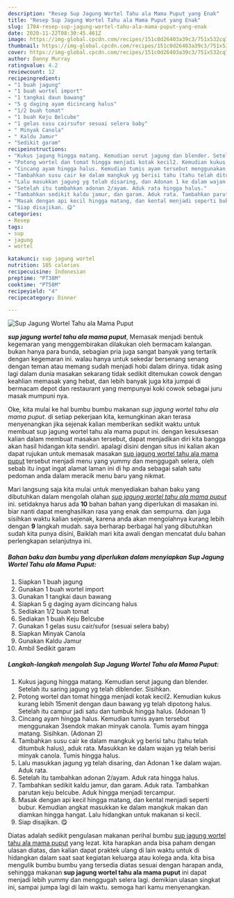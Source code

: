 ```yaml
---
description: "Resep Sup Jagung Wortel Tahu ala Mama Puput yang Enak"
title: "Resep Sup Jagung Wortel Tahu ala Mama Puput yang Enak"
slug: 1704-resep-sup-jagung-wortel-tahu-ala-mama-puput-yang-enak
date: 2020-11-22T08:30:45.461Z
image: https://img-global.cpcdn.com/recipes/151c0d26403a39c3/751x532cq70/sup-jagung-wortel-tahu-ala-mama-puput-foto-resep-utama.jpg
thumbnail: https://img-global.cpcdn.com/recipes/151c0d26403a39c3/751x532cq70/sup-jagung-wortel-tahu-ala-mama-puput-foto-resep-utama.jpg
cover: https://img-global.cpcdn.com/recipes/151c0d26403a39c3/751x532cq70/sup-jagung-wortel-tahu-ala-mama-puput-foto-resep-utama.jpg
author: Danny Murray
ratingvalue: 4.2
reviewcount: 12
recipeingredient:
- "1 buah jagung"
- "1 buah wortel import"
- "1 tangkai daun bawang"
- "5 g daging ayam dicincang halus"
- "1/2 buah tomat"
- "1 buah Keju Belcube"
- "1 gelas susu cairsufor sesuai selera baby"
- " Minyak Canola"
- " Kaldu Jamur"
- "Sedikit garam"
recipeinstructions:
- "Kukus jagung hingga matang. Kemudian serut jagung dan blender. Setelah itu saring jagung yg telah diblender. Sisihkan."
- "Potong wortel dan tomat hingga menjadi kotak kecil2. Kemudian kukus kurang lebih 15menit dengan daun bawang yg telah dipotong halus. Setelah itu campur jadi satu dan tumbuk hingga halus. (Adonan 1)"
- "Cincang ayam hingga halus. Kemudian tumis ayam tersebut menggunakan 3sendok makan minyak canola. Tumis ayam hingga matang. Sisihkan. (Adonan 2)"
- "Tambahkan susu cair ke dalam mangkuk yg berisi tahu (tahu telah ditumbuk halus), aduk rata. Masukkan ke dalam wajan yg telah berisi minyak canola. Tumis hingga halus."
- "Lalu masukkan jagung yg telah disaring, dan Adonan 1 ke dalam wajan. Aduk rata."
- "Setelah itu tambahkan adonan 2/ayam. Aduk rata hingga halus."
- "Tambahkan sedikit kaldu jamur, dan garam. Aduk rata. Tambahkan parutan keju belcube. Aduk hingga menjadi tercampur."
- "Masak dengan api kecil hingga matang, dan kental menjadi seperti bubur. Kemudian angkat masukkan ke dalam mangkuk makan dan diamkan hingga hangat. Lalu hidangkan untuk makanan si kecil."
- "Siap disajikan. 😋"
categories:
- Resep
tags:
- sup
- jagung
- wortel

katakunci: sup jagung wortel 
nutrition: 105 calories
recipecuisine: Indonesian
preptime: "PT38M"
cooktime: "PT58M"
recipeyield: "4"
recipecategory: Dinner

---
```



![Sup Jagung Wortel Tahu ala Mama Puput](https://img-global.cpcdn.com/recipes/151c0d26403a39c3/751x532cq70/sup-jagung-wortel-tahu-ala-mama-puput-foto-resep-utama.jpg)

<b><i>sup jagung wortel tahu ala mama puput</i></b>, Memasak menjadi bentuk kegemaran yang menggembirakan dilakukan oleh bermacam kalangan. bukan hanya para bunda, sebagian pria juga sangat banyak yang tertarik dengan kegemaran ini. walau hanya untuk sekedar bersenang senang dengan teman atau memang sudah menjadi hobi dalam dirinya. tidak asing lagi dalam dunia masakan sekarang tidak sedikit ditemukan cowok dengan keahlian memasak yang hebat, dan lebih banyak juga kita jumpai di bermacam depot dan restaurant yang mempunyai koki cowok sebagai juru masak mumpuni nya.

Oke, kita mulai ke hal bumbu bumbu makanan <i>sup jagung wortel tahu ala mama puput</i>. di setiap pekerjaan kita, kemungkinan akan terasa menyenangkan jika sejenak kalian memberikan sedikit waktu untuk membuat sup jagung wortel tahu ala mama puput ini. dengan kesuksesan kalian dalam membuat masakan tersebut, dapat menjadikan diri kita bangga akan hasil hidangan kita sendiri. apalagi disini dengan situs ini kalian akan dapat rujukan untuk memasak masakan <u>sup jagung wortel tahu ala mama puput</u> tersebut menjadi menu yang yummy dan menggugah selera, oleh sebab itu ingat ingat alamat laman ini di hp anda sebagai salah satu pedoman anda dalam meracik menu baru yang nikmat.




Mari langsung saja kita mulai untuk menyediakan bahan baku yang dibutuhkan dalam mengolah olahan <u><i>sup jagung wortel tahu ala mama puput</i></u> ini. setidaknya harus ada <b>10</b> bahan bahan yang diperlukan di masakan ini. biar nanti dapat menghasilkan rasa yang enak dan sempurna. dan juga sisihkan waktu kalian sejenak, karena anda akan mengolahnya kurang lebih dengan <b>9</b> langkah mudah. saya berharap berbagai hal yang dibutuhkan sudah kita punya disini, Baiklah mari kita awali dengan mencatat dulu bahan perlengkapan selanjutnya ini.

<!--inarticleads1-->

##### Bahan baku dan bumbu yang diperlukan dalam menyiapkan Sup Jagung Wortel Tahu ala Mama Puput:

1. Siapkan 1 buah jagung
1. Gunakan 1 buah wortel import
1. Gunakan 1 tangkai daun bawang
1. Siapkan 5 g daging ayam dicincang halus
1. Sediakan 1/2 buah tomat
1. Sediakan 1 buah Keju Belcube
1. Gunakan 1 gelas susu cair/sufor (sesuai selera baby)
1. Siapkan  Minyak Canola
1. Gunakan  Kaldu Jamur
1. Ambil Sedikit garam




<!--inarticleads2-->

##### Langkah-langkah mengolah Sup Jagung Wortel Tahu ala Mama Puput:

1. Kukus jagung hingga matang. Kemudian serut jagung dan blender. Setelah itu saring jagung yg telah diblender. Sisihkan.
1. Potong wortel dan tomat hingga menjadi kotak kecil2. Kemudian kukus kurang lebih 15menit dengan daun bawang yg telah dipotong halus. Setelah itu campur jadi satu dan tumbuk hingga halus. (Adonan 1)
1. Cincang ayam hingga halus. Kemudian tumis ayam tersebut menggunakan 3sendok makan minyak canola. Tumis ayam hingga matang. Sisihkan. (Adonan 2)
1. Tambahkan susu cair ke dalam mangkuk yg berisi tahu (tahu telah ditumbuk halus), aduk rata. Masukkan ke dalam wajan yg telah berisi minyak canola. Tumis hingga halus.
1. Lalu masukkan jagung yg telah disaring, dan Adonan 1 ke dalam wajan. Aduk rata.
1. Setelah itu tambahkan adonan 2/ayam. Aduk rata hingga halus.
1. Tambahkan sedikit kaldu jamur, dan garam. Aduk rata. Tambahkan parutan keju belcube. Aduk hingga menjadi tercampur.
1. Masak dengan api kecil hingga matang, dan kental menjadi seperti bubur. Kemudian angkat masukkan ke dalam mangkuk makan dan diamkan hingga hangat. Lalu hidangkan untuk makanan si kecil.
1. Siap disajikan. 😋




Diatas adalah sedikit pengulasan makanan perihal bumbu <u>sup jagung wortel tahu ala mama puput</u> yang lezat. kita harapkan anda bisa paham dengan ulasan diatas, dan kalian dapat praktek ulang di lain waktu untuk di hidangkan dalam saat saat kegiatan keluarga atau kolega anda. kita bisa mengulik bumbu bumbu yang tersedia diatas sesuai dengan harapan anda, sehingga makanan <b>sup jagung wortel tahu ala mama puput</b> ini dapat menjadi lebih yummy dan menggugah selera lagi. demikian ulasan singkat ini, sampai jumpa lagi di lain waktu. semoga hari kamu menyenangkan.
